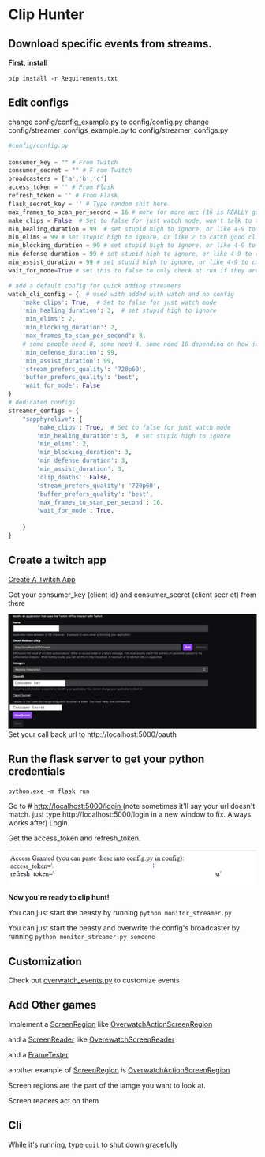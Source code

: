 # Clip Hunter
## Download specific events from streams. 


**First, install** 

`pip install -r Requirements.txt`



## Edit configs

change config/config_example.py to config/config.py
change config/streamer_configs_example.py to config/streamer_configs.py

```python
#config/config.py

consumer_key = "" # From Twitch
consumer_secret = "" # F rom Twitch
broadcasters = ['a','b','c'] 
access_token = '' # From Flask
refresh_token = '' # From Flask
flask_secret_key = '' # Type random shit here
max_frames_to_scan_per_second = 16 # more for more acc (16 is REALLY good almost too good) less for more speed. 4 is min.
make_clips = False  # Set to false for just watch mode, won't talk to twitch api or bug you about it
min_healing_duration = 99  # set stupid high to ignore, or like 4-9 to catch good clips
min_elims = 99 # set stupid high to ignore, or like 2 to catch good clips
min_blocking_duration = 99 # set stupid high to ignore, or like 4-9 to catch good clips
min_defense_duration = 99 # set stupid high to ignore, or like 4-9 to catch good clips
min_assist_duration = 99 # set stupid high to ignore, or like 4-9 to catch good clips
wait_for_mode=True # set this to false to only check at run if they are live. Set to True to wait for them to go live. 
```
```python
# add a default config for quick adding streamers
watch_cli_config = {  # used with added with watch and no config
    'make_clips': True,  # Set to false for just watch mode
    'min_healing_duration': 3,  # set stupid high to ignore
    'min_elims': 2,
    'min_blocking_duration': 2,
    'max_frames_to_scan_per_second': 8,
    # some people need 8, some need 4, some need 16 depending on how jank their stream is
    'min_defense_duration': 99,
    'min_assist_duration': 99,
    'stream_prefers_quality': '720p60',
    'buffer_prefers_quality': 'best',
    'wait_for_mode': False
}
# dedicated configs
streamer_configs = {
    "sapphyrelive": {
        'make_clips': True,  # Set to false for just watch mode
        'min_healing_duration': 3,  # set stupid high to ignore
        'min_elims': 2,
        'min_blocking_duration': 3,
        'min_defense_duration': 3,
        'min_assist_duration': 3,
        'clip_deaths': False,
        'stream_prefers_quality': '720p60',
        'buffer_prefers_quality': 'best',
        'max_frames_to_scan_per_second': 16,
        'wait_for_mode': True,

    }
}


```
## Create a twitch app

[Create A Twitch App](https://dev.twitch.tv/console/apps/create)


Get your consumer_key (client id) and consumer_secret (client secr
et) from there

![img_twitch_config.png](image_twitch_config.png)
Set your call back url to http://localhost:5000/oauth

## Run the flask server to get your python credentials

`python.exe -m flask run`

Go to # [http://localhost:5000/login ](http://localhost:5000/oauth)
(note sometimes it'll say your url doesn't match. just type http://localhost:5000/login in a new window to fix. Always works after)
Login.

Get the access_token and refresh_token.

![image_flask.png](image_flask.png)


**Now you're ready to clip hunt!**


You can just start the beasty by running `python monitor_streamer.py`



You can just start the beasty and overwrite the config's broadcaster by running `python monitor_streamer.py someone`

## Customization

Check out [overwatch_events.py](overwatch_events.py) to customize events

## Add Other games

Implement a [ScreenRegion](Ocr/screen_region.py) like  [OverwatchActionScreenRegion](Ocr/overwatch_action_screen_region.py)

and a [ScreenReader](Ocr/screen_reader.py) like  [OverewatchScreenReader](Ocr/overwatch_screen_reader.py)

and a [FrameTester](Ocr/frame_tester.py)  

another example of [ScreenRegion](Ocr/screen_region.py) is [OverwatchActionScreenRegion](Ocr/overwatch_searching_for_game_screen_region.py)

Screen regions are the part of the iamge you want to look at.

Screen readers act on them



## Cli

While it's running, type `quit` to shut down gracefully 